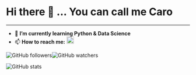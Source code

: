 # Hi there 👋 ... You can call me Caro
-----

- 🌱 **I’m currently learning Python & Data Science**
- 📫 **How to reach me:**   [<img src='https://cdn.jsdelivr.net/npm/simple-icons@3.0.1/icons/twitter.svg' alt='twitter' height='20'>](https://twitter.com/carotse31)

![GitHub followers](https://img.shields.io/github/followers/carolinaacosta31?label=Follow&style=social)![GitHub watchers](https://img.shields.io/github/watchers/carolinaacosta31/carolinaacosta31?style=social)

![GitHub stats](https://github-readme-stats.vercel.app/api?username=carolinaacosta31&show_icons=true)  

<!--
**carolinaacosta31/carolinaacosta31** is a ✨ *special* ✨ repository because its `README.md` (this file) appears on your GitHub profile.

Here are some ideas to get you started:

- 🔭 I’m currently working on ...
- 🌱 I’m currently learning ...
- 👯 I’m looking to collaborate on ...
- 🤔 I’m looking for help with ...
- 💬 Ask me about ...
- 📫 How to reach me: ...
- 😄 Pronouns: ...
- ⚡ Fun fact: ...

![GitHub followers](https://img.shields.io/github/followers/mistersoftware?label=Follow&style=social) ![GitHub watchers](https://img.shields.io/github/watchers/mistersoftware/mistersoftware?style=social)

-->
